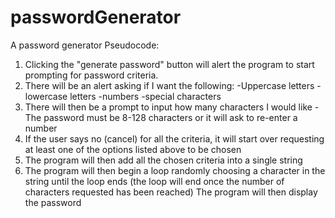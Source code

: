 # passwordGenerator
A password generator 
Pseudocode:
1. Clicking the "generate password" button will alert the program to start prompting for password criteria. 
2. There will be an alert asking if I want the following:
  -Uppercase letters
  -lowercase letters
  -numbers
  -special characters
3. There will then be a prompt to input how many characters I would like
  -The password must be 8-128 characters or it will ask to re-enter a number
4. If the user says no (cancel) for all the criteria, it will start over requesting at least one of the options listed above to be chosen
5. The program will then add all the chosen criteria into a single string
6. The program will then begin a loop randomly choosing a character in the string until the loop ends (the loop will end once the number of characters requested has been reached)
The program will then display the password
